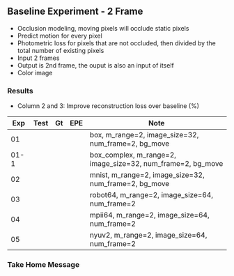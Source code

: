 ## Baseline Experiment - 2 Frame 

- Occlusion modeling, moving pixels will occlude static pixels
- Predict motion for every pixel
- Photometric loss for pixels that are not occluded, then divided by the total number of existing pixels
- Input 2 frames
- Output is 2nd frame, the ouput is also an input of itself
- Color image

### Results

- Column 2 and 3: Improve reconstruction loss over baseline (%) 

| Exp  | Test | Gt   | EPE  | Note |
| ---- | ---- | ---- | ---- | ---- | 
| 01 |  |  |  | box, m_range=2, image_size=32, num_frame=2, bg_move |
| 01-1 |  |  |  | box_complex, m_range=2, image_size=32, num_frame=2, bg_move |
| 02 |  |  |  | mnist, m_range=2, image_size=32, num_frame=2, bg_move |
| 03 |  |  |  | robot64, m_range=2, image_size=64, num_frame=2 |
| 04 |  |  |  | mpii64, m_range=2, image_size=64, num_frame=2 |
| 05 |  |  |  | nyuv2, m_range=2, image_size=64, num_frame=2 |

### Take Home Message

